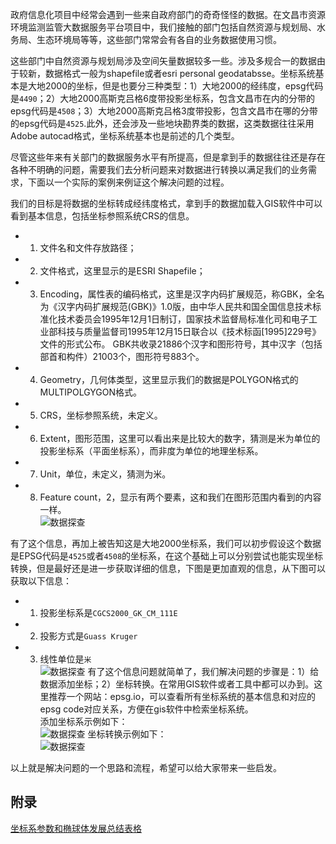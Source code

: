 
政府信息化项目中经常会遇到一些来自政府部门的奇奇怪怪的数据。在文昌市资源环境监测监管大数据服务平台项目中，我们接触的部门包括自然资源与规划局、水务局、生态环境局等等，这些部门常常会有各自的业务数据使用习惯。  

这些部门中自然资源与规划局涉及空间矢量数据较多一些。涉及多规合一的数据由于较新，数据格式一般为shapefile或者esri personal geodatabsse。坐标系统基本是大地2000的坐标，但是也要分三种类型：1）大地2000的经纬度，epsg代码是`4490`；2）大地2000高斯克吕格6度带投影坐标系，包含文昌市在内的分带的epsg代码是`4508`；3）大地2000高斯克吕格3度带投影，包含文昌市在哪的分带的epsg代码是`4525`.此外，还会涉及一些地块勘界类的数据，这类数据往往采用Adobe autocad格式，坐标系统基本也是前述的几个类型。  

尽管这些年来有关部门的数据服务水平有所提高，但是拿到手的数据往往还是存在各种不明确的问题，需要我们去分析问题来对数据进行转换以满足我们的业务需求，下面以一个实际的案例来例证这个解决问题的过程。  

我们的目标是将数据的坐标转成经纬度格式，拿到手的数据加载入GIS软件中可以看到基本信息，包括坐标参照系统CRS的信息。  
+ 1. 文件名和文件存放路径；  
+ 2. 文件格式，这里显示的是ESRI Shapefile；  
+ 3. Encoding，属性表的编码格式，这里是汉字内码扩展规范，称GBK，全名为《汉字内码扩展规范(GBK)》1.0版，由中华人民共和国全国信息技术标准化技术委员会1995年12月1日制订，国家技术监督局标准化司和电子工业部科技与质量监督司1995年12月15日联合以《技术标函[1995]229号》文件的形式公布。 GBK共收录21886个汉字和图形符号，其中汉字（包括部首和构件）21003个，图形符号883个。  
+ 4. Geometry，几何体类型，这里显示我们的数据是POLYGON格式的MULTIPOLGYGON格式。  
+ 5. CRS，坐标参照系统，未定义。  
+ 6. Extent，图形范围，这里可以看出来是比较大的数字，猜测是米为单位的投影坐标系（平面坐标系），而非度为单位的地理坐标系。    
+ 7. Unit，单位，未定义，猜测为米。  
+ 8. Feature count，2，显示有两个要素，这和我们在图形范围内看到的内容一样。  
![数据探查](https://i.ibb.co/Cm9g1J6/1.png)

有了这个信息，再加上被告知这是大地2000坐标系，我们可以初步假设这个数据是EPSG代码是`4525`或者`4508`的坐标系，在这个基础上可以分别尝试也能实现坐标转换，但是最好还是进一步获取详细的信息，下图是更加直观的信息，从下图可以获取以下信息：  
+ 1. 投影坐标系是`CGCS2000_GK_CM_111E`  
+ 2. 投影方式是`Guass Kruger`  
+ 3. 线性单位是`米`  
![数据探查](https://i.ibb.co/xs0G5M1/2.jpg)
有了这个信息问题就简单了，我们解决问题的步骤是：1）给数据添加坐标；2）坐标转换。在常用GIS软件或者工具中都可以办到。这里推荐一个网站：epsg.io，可以查看所有坐标系统的基本信息和对应的epsg code对应关系，方便在gis软件中检索坐标系统。  
添加坐标系示例如下：  
![数据探查](https://i.ibb.co/HgdPt1J/3.png)
坐标转换示例如下：  
![数据探查](https://i.ibb.co/qrBfzgV/4.png)

以上就是解决问题的一个思路和流程，希望可以给大家带来一些启发。  


## 附录

[坐标系参数和椭球体发展总结表格](https://docs.qq.com/doc/DRkdxcllKdVpyRFB5)




